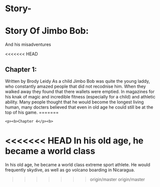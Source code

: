 # Story-
<HTML>
	<HEAD>
		<TITLE>
		Story Time
		</TITLE>
		</HEAD>
<BODY>
   <H1>Story Of Jimbo Bob:</H1>
   <p>And his misadventures</p>
<<<<<<< HEAD
	<H2>Chapter 1:</H2>
	<p2>Written by Brody Leidy
	As a child Jimbo Bob was quite the young laddy, who constantly amazed people that did not 
	recodnise him. When they walked away they found that there wallets were emptied. In magazines for his knak
	of magic and incredible fitness (especially for a child) and athletic ability. Many people thought
	that he would become the longest living human, many docters believed that even in old age he could still
	be at the top of his game.</p2>
=======
	
	
	
	
	
	<p><b>Chapter 4</p><b>
<<<<<<< HEAD
In his old age, he became a world class  	
=======
In his old age, he became a world class extreme sport athlete. He would frequently skydive, as well as go volcano boarding in Nicaragua.	
>>>>>>> origin/master
>>>>>>> origin/master
</BODY>
</HTML>
